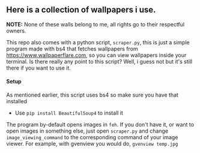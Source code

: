 ## Here is a collection of wallpapers i use.

**NOTE:** None of these walls belong to me, all rights go to their respectful owners.

This repo also comes with a python script, `scraper.py`, this is just a simple program made with bs4 that fetches wallpapers from https://www.wallpaperflare.com, so you can view wallpapers inside your terminal.
Is there really any point to this script? Well, i guess not but it's still there if you want to use it.

#### Setup

As mentioned earlier, this script uses bs4 so make sure you have that installed
- Use `pip install BeautifulSoup4` to install it

The program by-default opens images in `feh`. If you don't have it, or want to open images in something else, just open `scraper.py` and change `image_viewing_command` to the corresponding command of your image viewer. For example, with gvenview you would do, `gvenview temp.jpg`
